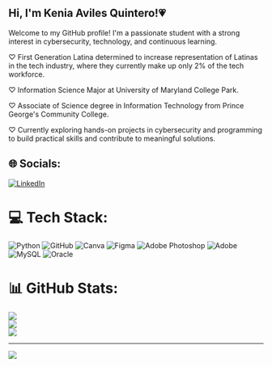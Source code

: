 ## Hi, I'm Kenia Aviles Quintero!💗

Welcome to my GitHub profile! I'm a passionate student with a strong interest in cybersecurity, technology, and continuous learning.

♡ First Generation Latina determined to increase representation of Latinas in the tech industry, where they currently    make up only 2% of the tech workforce. 

♡ Information Science Major at University of Maryland College Park.

♡ Associate of Science degree in Information Technology from Prince George's Community College.

♡ Currently exploring hands-on projects in cybersecurity and programming to build practical skills and contribute to     meaningful solutions.

## 🌐 Socials:
[![LinkedIn](https://img.shields.io/badge/LinkedIn-%230077B5.svg?logo=linkedin&logoColor=white)](https://linkedin.com/in/https://www.linkedin.com/in/kenia-aviles-quintero-a39a96268/) 

# 💻 Tech Stack:
![Python](https://img.shields.io/badge/python-3670A0?style=for-the-badge&logo=python&logoColor=ffdd54) ![GitHub](https://img.shields.io/badge/github-%23121011.svg?style=for-the-badge&logo=github&logoColor=white) ![Canva](https://img.shields.io/badge/Canva-%2300C4CC.svg?style=for-the-badge&logo=Canva&logoColor=white) ![Figma](https://img.shields.io/badge/figma-%23F24E1E.svg?style=for-the-badge&logo=figma&logoColor=white) ![Adobe Photoshop](https://img.shields.io/badge/adobe%20photoshop-%2331A8FF.svg?style=for-the-badge&logo=adobe%20photoshop&logoColor=white) ![Adobe](https://img.shields.io/badge/adobe-%23FF0000.svg?style=for-the-badge&logo=adobe&logoColor=white) ![MySQL](https://img.shields.io/badge/mysql-4479A1.svg?style=for-the-badge&logo=mysql&logoColor=white) ![Oracle](https://img.shields.io/badge/Oracle-F80000?style=for-the-badge&logo=oracle&logoColor=white)
# 📊 GitHub Stats:
![](https://github-readme-stats.vercel.app/api?username=keniaaviles&theme=dark&hide_border=true&include_all_commits=false&count_private=true)<br/>
![](https://github-readme-streak-stats.herokuapp.com/?user=keniaaviles&theme=dark&hide_border=true)<br/>
![](https://github-readme-stats.vercel.app/api/top-langs/?username=keniaaviles&theme=dark&hide_border=true&include_all_commits=false&count_private=true&layout=compact)

---
[![](https://visitcount.itsvg.in/api?id=keniaaviles&icon=0&color=0)](https://visitcount.itsvg.in)

<!-- Proudly created with GPRM ( https://gprm.itsvg.in ) -->

